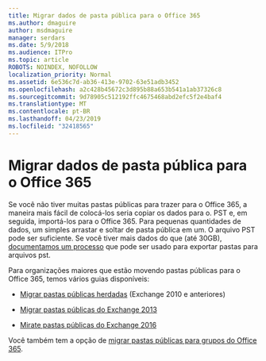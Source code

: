 ```yaml
---
title: Migrar dados de pasta pública para o Office 365
ms.author: dmaguire
author: msdmaguire
manager: serdars
ms.date: 5/9/2018
ms.audience: ITPro
ms.topic: article
ROBOTS: NOINDEX, NOFOLLOW
localization_priority: Normal
ms.assetid: 6e536c7d-ab36-413e-9702-63e51adb3452
ms.openlocfilehash: a2c428b45672c3d895b88a653b541a1ab37326c8
ms.sourcegitcommit: 9d78905c512192ffc4675468abd2efc5f2e4baf4
ms.translationtype: MT
ms.contentlocale: pt-BR
ms.lasthandoff: 04/23/2019
ms.locfileid: "32418565"
---
```

# <a name="migrate-public-folder-data-to-office-365"></a>Migrar dados de pasta pública para o Office 365

Se você não tiver muitas pastas públicas para trazer para o Office 365, a maneira mais fácil de colocá-los seria copiar os dados para o. PST e, em seguida, importá-los para o Office 365. Para pequenas quantidades de dados, um simples arrastar e soltar de pasta pública em um. O arquivo PST pode ser suficiente. Se você tiver mais dados do que (até 30GB), [documentamos um processo](https://technet.microsoft.com/library/dn874017%28v=exchg.150%29.aspx) que pode ser usado para exportar pastas para arquivos pst. 
  
Para organizações maiores que estão movendo pastas públicas para o Office 365, temos vários guias disponíveis:
  
- [Migrar pastas públicas herdadas](https://technet.microsoft.com/library/dn874017%28v=exchg.150%29.aspx) (Exchange 2010 e anteriores) 
    
- [Migrar pastas públicas do Exchange 2013](https://technet.microsoft.com/library/mt798260%28v=exchg.150%29.aspx)
    
- [Mirate pastas públicas do Exchange 2016](https://technet.microsoft.com/library/mt798260%28v=exchg.160%29.aspx)
    
Você também tem a opção de [migrar pastas públicas para grupos do Office 365](https://technet.microsoft.com/library/mt843872%28v=exchg.150%29.aspx).
  

